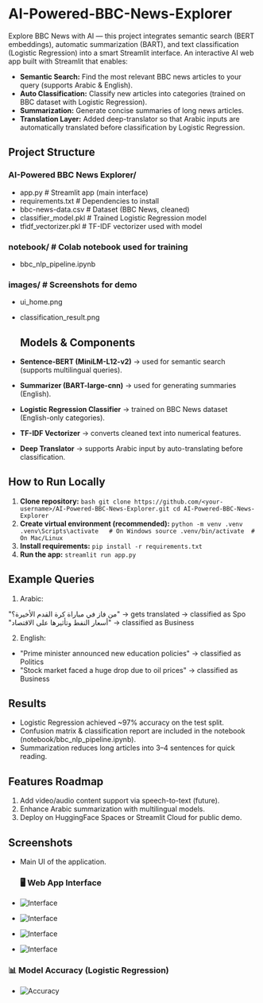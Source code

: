 # AI-Powered-BBC-News-Explorer
Explore BBC News with AI — this project integrates semantic search (BERT embeddings), automatic summarization (BART), and text classification (Logistic Regression) into a smart Streamlit interface.
An interactive AI web app built with Streamlit that enables:
* **Semantic Search:** Find the most relevant BBC news articles to your query (supports Arabic & English).
* **Auto Classification:** Classify new articles into categories (trained on BBC dataset with Logistic Regression).
* **Summarization:** Generate concise summaries of long news articles.
* **Translation Layer:** Added deep-translator so that Arabic inputs are automatically translated before classification by Logistic Regression.

## Project Structure
### AI-Powered BBC News Explorer/
* app.py                     # Streamlit app (main interface)
*  requirements.txt           # Dependencies to install
*  bbc-news-data.csv          # Dataset (BBC News, cleaned)
*   classifier_model.pkl       # Trained Logistic Regression model
*   tfidf_vectorizer.pkl       # TF-IDF vectorizer used with model
  ###   notebook/                  # Colab notebook used for training
*    bbc_nlp_pipeline.ipynb
### images/                    # Screenshots for demo
* ui_home.png
*  classification_result.png

   ## Models & Components
* **Sentence-BERT (MiniLM-L12-v2)** → used for semantic search (supports multilingual queries).  
* **Summarizer (BART-large-cnn)** → used for generating summaries (English).  
* **Logistic Regression Classifier** → trained on BBC News dataset (English-only categories).  
* **TF-IDF Vectorizer** → converts cleaned text into numerical features.  
* **Deep Translator** → supports Arabic input by auto-translating before classification.  

 
 ## How to Run Locally
1. **Clone repository:**
   ```bash git clone https://github.com/<your-username>/AI-Powered-BBC-News-Explorer.git cd AI-Powered-BBC-News-Explorer```
2. **Create virtual environment (recommended):**
```python -m venv .venv .venv\Scripts\activate   # On Windows source .venv/bin/activate  # On Mac/Linux```
4. **Install requirements:**
```pip install -r requirements.txt```
5. **Run the app:**
```streamlit run app.py```

## Example Queries
1. Arabic:
  
  
  "من فاز في مباراة كرة القدم الأخيرة؟" → gets translated → classified as Spo
"أسعار النفط وتأثيرها على الاقتصاد" → classified as Business


2.  English:
* "Prime minister announced new education policies" → classified as Politics
* "Stock market faced a huge drop due to oil prices" → classified as Business

## Results
* Logistic Regression achieved ~97% accuracy on the test split.
* Confusion matrix & classification report are included in the notebook (notebook/bbc_nlp_pipeline.ipynb).
* Summarization reduces long articles into 3–4 sentences for quick reading.

## Features Roadmap
 1. Add video/audio content support via speech-to-text (future).
 2. Enhance Arabic summarization with multilingual models.
 3. Deploy on HuggingFace Spaces or Streamlit Cloud for public demo.
  ## Screenshots
 * Main UI of the application.

   ### 🖥️ Web App Interface
* ![Interface](images/UI1.PNG)
*  ![Interface](images/classify.PNG)
*   ![Interface](images/search.PNG)
*    ![Interface](images/summary.PNG)

  ### 📊 Model Accuracy (Logistic Regression)
* ![Accuracy](images/LR.PNG)

